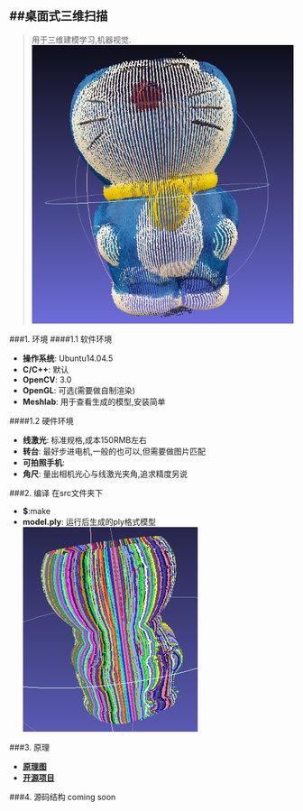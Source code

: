 ##桌面式三维扫描
---
>用于三维建模学习,机器视觉.
![meshlab查看](https://github.com/kintaiW/Scanner3D/raw/master/res/meshlab.png)

###1. 环境
####1.1 软件环境
* __操作系统__: Ubuntu14.04.5
* __C/C++__: 默认
* __OpenCV__: 3.0
* __OpenGL__: 可选(需要做自制渲染)
* __Meshlab__: 用于查看生成的模型,安装简单

####1.2 硬件环境
* __线激光__: 标准规格,成本150RMB左右
* __转台__: 最好步进电机,一般的也可以,但需要做图片匹配
* __可拍照手机__:  
* __角尺__: 量出相机光心与线激光夹角,追求精度另说

###2. 编译
在src文件夹下
* __$__:make
* __model.ply__: 运行后生成的ply格式模型
![meshlab查看](https://github.com/kintaiW/Scanner3D/raw/master/res/out.png)

###3. 原理
* __[原理图](http://blog.sina.com.cn/s/blog_662c78590100zqwd.html)__
* __[开源项目](https://github.com/bqlabs/horus)__

###4. 源码结构
coming soon

